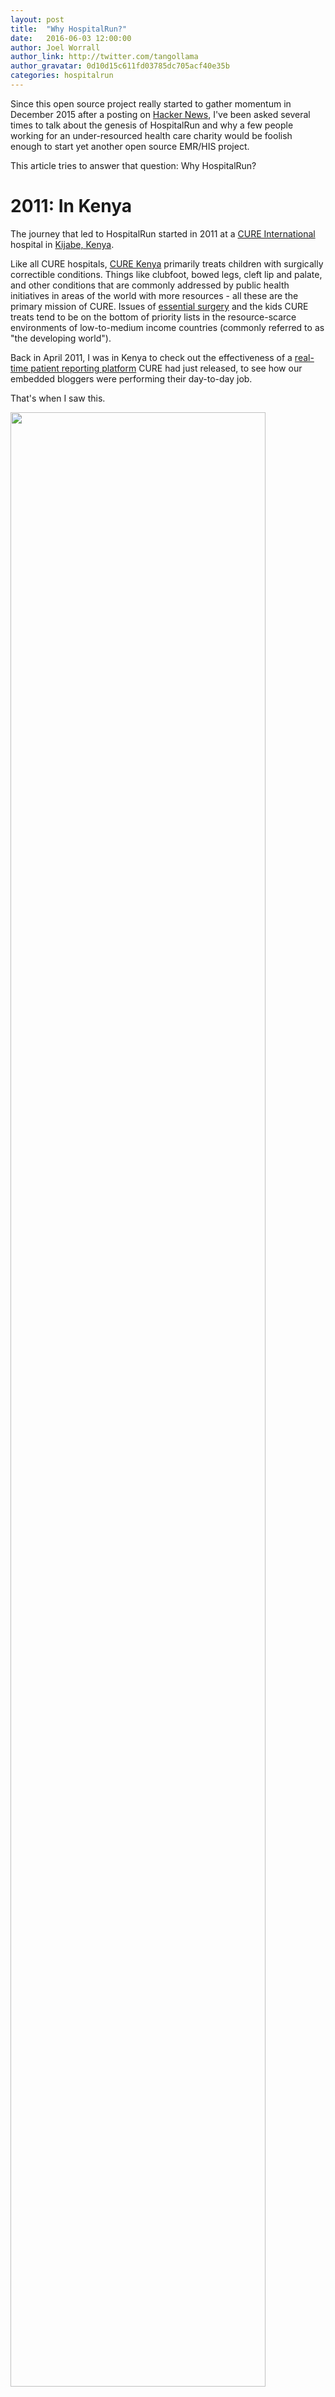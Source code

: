 ```yaml
---
layout: post
title:  "Why HospitalRun?"
date:   2016-06-03 12:00:00
author: Joel Worrall
author_link: http://twitter.com/tangollama
author_gravatar: 0d10d15c611fd03785dc705acf40e35b
categories: hospitalrun
---
```


Since this open source project really started to gather momentum in December 2015 after a posting on [Hacker News](https://news.ycombinator.com/item?id=10675275), I've been asked several times to talk about the genesis of HospitalRun and why a few people working for an under-resourced health care charity would be foolish enough to start yet another open source EMR/HIS project. 

This article tries to answer that question: Why HospitalRun?

# 2011: In Kenya
The journey that led to HospitalRun started in 2011 at a [CURE International](http://cure.org) hospital in [Kijabe, Kenya](http://cure.org/kenya). 

Like all CURE hospitals, [CURE Kenya](http://cure.org/kenya) primarily treats children with surgically correctible conditions. Things like clubfoot, bowed legs, cleft lip and palate, and other conditions that are commonly addressed by public health initiatives in areas of the world with more resources - all these are the primary mission of CURE. Issues of [essential surgery](http://www.essentialsurgery.com/) and the kids CURE treats tend to be on the bottom of priority lists in the resource-scarce environments of low-to-medium income countries (commonly referred to as "the developing world").

Back in April 2011, I was in Kenya to check out the effectiveness of a [real-time patient reporting platform](http://cure.org/curekids) CURE had just released, to see how our embedded bloggers were performing their day-to-day job.

That's when I saw this.

<p>
  <img src="/img/kenya_medical_records.jpg" width="90%" /><br/>
  <em>The medical record system at the CURE hospital in Kenya, 2011</em>
</p>

Not surprisingly, this was the medical records system for a hospital that had been providing life-changing treatment to children throughout Kenya since 1998. In and of itself, paper-based records in low resource environments are <i>not</i> that surprising, and there are plenty of commercial and open source projects that have tried (one might argue unsuccessfully) to <i>truly</i> solve the issue of moving health management away from paper record-keeping to electronic systems. 

However, it was when I saw this that I knew we had an even bigger problem to solve.

<p>
  <img src="/img/kenya_medical_records_2.jpg" width="90%" /><br/>
  <em>Doctors and clinicians at CURE's hospital in Kenya, loading medical record bins onto an ambulance that is headed out on a mobile clinic</em>
</p>  

You see, that day, I was heading <i>off campus</i> with a team from the CURE hospital to conduct what we refer to as a "mobile clinic." 

Because CURE provides such specialized care, we attract and treat patients from throughout the couuntry, 3-4 times per year and in regions throughout Kenya, a team from the hospital will visit a region 6-8 hours away from the hospital to see hundreds of children and their parents in one day. Some of these children are patients receiving long-term followup care. The majority are parents desparate to find a cure for their little boy or girl, bringing them to a CURE clinic to learn whether or not we can help. 

Experiencing that mobile clinic helped me "feel the problem." 

This wasn't just an EMR (electronic medical record) problem. This was an offline problem.

## An Offline Problem
As a software professional, I knew that the right, long-term solution for any software solution was to go to the cloud, but this environment presented two big challenges - challenges that (heretofore) have dissuaded technology professionals from moving to a cloud solution for low resource parts of the world:

1. Unreliable infrastructure: The reality is that Internet reliability globally continues to improve, but it is far from ubiquitous and anything but reliable.
2. Disconnected environments: health providers like CURE have patients that may live far enough away from the facility to require travel. Therefore, having the option to carry medical records outside of the facility was a real need.

When I got to my office in Pennsylvania, I shared what I saw, and (subsequently) my colleague [John](http://twitter.com/jkleinsc) started working with a design paradigm called [Offline First](http://alistapart.com/article/offline-first).

# 2012: An Offline First Database
The core concept of Offline First is simple: stop treating the lack of connectivity in a web-based app as an error condition. Instead, make the application resilient to interruptions in connectivity. Native frameworks and modern browsers as well as many front end frameworks provide tools to make this not only possible but increasingly transparent to not only the end user but also the application developer. 

So we started working with the technology. That <i>did not</i> mean we wanted to start an open source project. Far from it.

Back in 2011, we never had the interest or inclination to try to tackle an entire hospital information system, led alone start an open source project. Instead, we decided to explore offline first principles in service to a challenging-but-smaller problem, a research database need we had for a program inside CURE called [CURE Hydrocephalus](http://cure.org/hydrocephalus). 

<p>
  <img src="/img/hydrodb.png" width="90%" /><br/>
  <em>Reviewing patient records in the CURE offline first hydrocephalus database - an offline first web application built for Chrome</em>
</p>

By mid-2012, that research database was deployed in 14 countries, primarily in subSaharan Africa. We learned a lot from that project, but now we needed to address the larger issue of a complete HIS (hospital information system) solution.

# 2013: Evaluating Options
Like all good programmers, we're lazy - disinterested in resolving problems. We already had too much work to do supporting CURE, and if there were appropriate, affordable solutions out there for our HIS requirements, we would have <i>loved, loved, loved</i> to have found one. 

We just happen to work at the intersection of two sectors that needs a lot of innovation: <b>nonprofit and health care</b>.

So we spent 2013 evaluating technologies and trying to find a solution that could meet the needs of the CURE International network. 

We knew that:

- We were committed to the cloud: not just because of total cost-of-delivery or the need to deliver changes uniformly and rapidly but also because we needed to be able to provide complete remote administration and monitoring. 
- We were committed to web technology: installing and managing software in the fields wasn't an option.
- We wanted a solution focused on clinical and administrative usability: This was more than just "liking the way it looks." When it comes to user experience, we needed a solution that addressed the very real training and [even patient safety issues](https://medium.com/tragic-design/how-bad-ux-killed-jenny-ef915419879e#.66xdc7kfn) that a lack of attention to UI and UX can cause.
- We needed a system that could deal with our low-resource requirements: rather than trying to jam our needs into a Western health care model, we needed the flexibility to keep things simple whenever possible.
- We needed a solution that allowed us to carry records outside the hospital walls: our delivery model demanded it. Thus the offline first considerations.
- We needed to be able to support: we actually pursued at least two potential offers of "free" licensing on commercial products. Each time, it came down to the same problems. We weren't convinced that we could successfully implement, and we couldn't afford it - even for "free." The hardware costs were significant and even if those systems were donated, we couldn't attract or retain the talent needed to keep those systems running well (to say nothing of the not-very-cloud-friendly nature of many of those offerings).

And, we knew that the tide was turning with regards to digital health.

<p>
  <img src="https://rockhealth.com/wp-content/uploads/2015/12/2015-Year-in-Review_Website_Updated.0011-1200x625.jpeg" width="90%" alt="2015 analysis of investment in digital health solutions by Rock Health" /><br>
  <em>Rock Health's 2015 analysis demonstrates a significant trend in the rise of digital health solutions (and therefore investment)</em>
</p>

So in early, we reexamined the work we had done with our offline first hydrocephalus research database and determined to take what we learned there and apply it to a brand new effort.

# 2014: Starting HospitalRun
But if we were going to start over, we were convinced we needed to go open source. The only sustainable project would be one that was useful for thousands of potential facilities - not just the CURE International network. 

So we set out to seriously examine the existing open source health projects. Many of them had done some good work, but for a variety of reasons - either because of a lack of ability to influence the community, the very clear lack of focus on UX, or the practical need we would have to completely rearchitect their undelying technology - we were faced with the option we didn't want: starting a new project.

<p>
  <img src="/img/screenshot-mock-sm.jpg" alt="HospitalRun" width="90%" /><br/>
  <em>The HospitalRun project was unauspiciously launched in 2014 at a piece of D-level commercial real estate in Lemoyne, Pennsylvania.</em>
</p>

We had a sense that if CURE International - a network of hospitals that was receiving some source of funding from the US and UK - was struggling with this issue, that there could be thousands of other facilities in low-to-medium income countries with the same problems. However, validating that sense with facts was harder than you might think. There was no clear research answering the question: how many hospitals <i>are there</i> in low-to-medium income countries?

So we did the research ourselves. 

We put together a mashup of [UN](http://goo.gl/fKbG9k) and [WHO](http://goo.gl/WlZrgl) data in order to try to estimate how many hospitals are in low-to-medium income countries. The result of that work is published [here](http://goo.gl/38MVD0), and we referenced our estimate, nearly 14,000 hospitals in low-to-medium income countries, in our first justification paper, titled ["Why HospitalRun?"](http://goo.gl/NCJDnJ). Sidenote: A year later, I was speaking with another CTO and contributor to HospitalRun about that research and was told that our numbers were way off - that we completely underestimated. 

The bottom line is that there's a huge, unaddressed need.

So in early 2014, we launched the HospitalRun open source project, choosing Ember and PouchDB for the frontend project and Node and CouchDB for the backend. In September of that year, we did the first early (probably too early) deployment of the system at the CURE hospital in the [Philippines](http://cure.org/philippines), and we're scheduled to reach a private beta of the system August, 2016 (with hopefully a v. 1.0 release this November, 2016).

# Goals for HospitalRun
But we were not interested in just running the flavor-of-the-year open source health project, merely choosing today's "cool tools" and fading out in 3-4 years. Instead, we've worked to establish very specific goals for why we're doing what we're doing. 

Those are:

## Building specifically for low-to-medium income countries
This is about more than supporting internationalization (which HospitalRun does). It's about seeing the constraints of lower-resource settings as a driver - rather than a constraint - for innovation. When you can't health-care-consultant your way out of a problem, it reframes the opportunity to produce a truly useful solution that is focused on meeting the needs (technical, business, and otherwise) of those environments.

<p>
  <img src="/img/CURE_Map_June15-1.png" width="90%" alt="Environments like the places CURE and thousands of other health care providers serve can't afford Western solutions on multiple levels" /><br/>
  <em>Low-to-medium income countries need a solution focused on their needs rather than porting the constraints of Western medicine to the majority world</em>
</p>


## Making Usability the #1 requirement
The lack of attention to user experience or even the user interface in electronic health solutions has generated a track record of confusion and cost as high-paid consultants are needed to enforce less-than-optimal solutions onto teams. The settings for which we're building have no such conquistador-like luxury, where teams of health care consultants can enforce change. In many of these settings, there may even be little financial incentive to enforce record-keeping policy. 

Yet rather than lament those constraints, we're choosing to see these settings as an opportunity to focus on the needs of the user(s) - clinical and adminstrative. 

<p>
  <img src="/img/burning-ships.jpg" width="50%" alt="Cortes burns the ships on the coast of Mexico" /><br/>
  <em>Hiring a team of highly-paid/highly-qualified consultants because you've "burned the ships" on your decision to implement an EMR/HIS isn't a realistic option in low-to-medium income health care  enviroments</em>
</p>

But we didn't want to limit our usability goals to just clinical or even adminstrative users. What if we could build a system that was easy to setup, administer and upgrade? And what if we could build an open source project that was... wait for it... easy to contribute to? No more spending a day polishing your secret decoder ring to make a contribution. Could we build a system that allows someone to make a meaningful contribution in 8 hours?

That's what we set out to do with usability: make HospitalRun the most ambitious AND delightful open source health project in the world - for users, administrators, and contributors.

We still think we have a long way to go, but that's the goal - making usability #1.

## Solving for Time
A recent survey of Western health care practicioners found that 20% of their time was being spent on administrative tasks that (arguably) had little to do with improving the quantity or quality of care being provided. Much of that time was caused by - rather than improved by - the software they were using. 

<p>
  <img src="/img/11clock.png" style="max-width:200px" alt="11 o'clock, tick tock" /><br/>
  <em>"How are we saving time for users of HospitalRun?" is one of the primary considerations in any feature.</em>
</p>

With HospitalRun, we saw the opportunity to give health care professionals in exceptionally constrained environments back the only resource we can't make more of: their time.


## Embracing Offline First
Not only because offline first met our "carry records into the field" requirement but also because we believe that it's just the right thing to do with business applications, we wanted to make offline first a real part of the project from the beginning.

<p>
 <img src="/img/ALA386_designoffline.jpg" alt="offline first" style="max-height:300px" /><br/>
 <em>HospitalRun embraces the principles of offline first</em>
</p>

## More than a Download
Deploying software isn't like installing a refrigerator that you plug in, walk away from, and expect to work perfectly until the compressor dies. This is clear to the business world, as the rise of software as a service models are driving home not only the effectiveness but the lower total cost of ownership in signing on to a service that has ongoing, continuous improvement and maintenance. 

Yet far too often (and even particularly today with open source projects), we treat software solutions like a utility that is installed once and expected to meet all our needs until the day it is replaced (much like a kitchen appliance). The reality couldn't be further from the truth. Innovation and support need the opportunity for continuous upgrades, and HospitalRun is committed to a future where the HospitalRun code is only a part of the overall open source project. 

We're building an open source service.

<p>
 <img src="/img/software-refrigerator.jpg" alt="software isn't a refridgerator" style="max-height:300px" /><br/>
 <em>Software isn't a refridgerator, so HospitalRun is building a service</em>
</p>

## Partnering to Make a Difference
It seems to us that HospitalRun:

- as an open source project, 
- backed / incubated by an NGO,
- focused on issues of global health and data, and 
- committed to modern, cloud technologies

holds a tremendous opportunity partnner the NGO, government, and tech sectors in a problem that has mutual interest and benefit.

Moreover, through initiatives like our [Hack Day](/lisbon) events, we're seeing tremendous opportunity to engage those with programming, design, project management, and even marketing backgrounds to use their true gifts in service to a cause that has utility and opportunity.

# Now what?
One of the things we're putting a lot of energy into for HospitalRun is the "usability" experience for contributors. Contributors are the fuel that make any open source project like this possible, and we need contributors in coding, design, user experience, marketing, project management, product requirements, and devops. 

If you think you'd be interested in joining the project, we'd love to have you [join our Slack](https://hospitalrun-slackin.herokuapp.com/).
